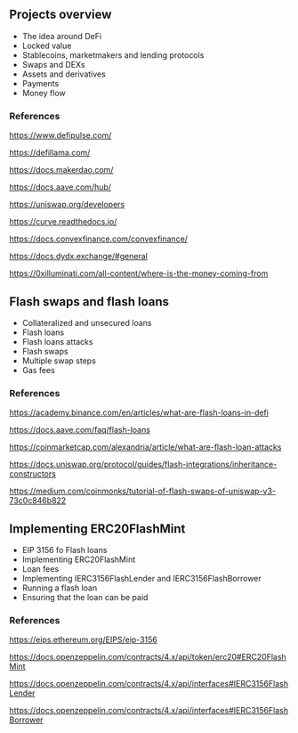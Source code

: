 ## Projects overview

- The idea around DeFi
- Locked value
- Stablecoins, marketmakers and lending protocols
- Swaps and DEXs
- Assets and derivatives
- Payments
- Money flow

### References

https://www.defipulse.com/

https://defillama.com/

https://docs.makerdao.com/

https://docs.aave.com/hub/

https://uniswap.org/developers

https://curve.readthedocs.io/

https://docs.convexfinance.com/convexfinance/

https://docs.dydx.exchange/#general

https://0xilluminati.com/all-content/where-is-the-money-coming-from

## Flash swaps and flash loans

- Collateralized and unsecured loans
- Flash loans
- Flash loans attacks
- Flash swaps
- Multiple swap steps
- Gas fees

### References

https://academy.binance.com/en/articles/what-are-flash-loans-in-defi

https://docs.aave.com/faq/flash-loans

https://coinmarketcap.com/alexandria/article/what-are-flash-loan-attacks

https://docs.uniswap.org/protocol/guides/flash-integrations/inheritance-constructors

https://medium.com/coinmonks/tutorial-of-flash-swaps-of-uniswap-v3-73c0c846b822

## Implementing ERC20FlashMint

- EIP 3156 fo Flash loans
- Implementing ERC20FlashMint
- Loan fees
- Implementing IERC3156FlashLender and IERC3156FlashBorrower
- Running a flash loan
- Ensuring that the loan can be paid

### References

https://eips.ethereum.org/EIPS/eip-3156

https://docs.openzeppelin.com/contracts/4.x/api/token/erc20#ERC20FlashMint

https://docs.openzeppelin.com/contracts/4.x/api/interfaces#IERC3156FlashLender

https://docs.openzeppelin.com/contracts/4.x/api/interfaces#IERC3156FlashBorrower
